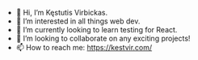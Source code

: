 - 👋 Hi, I’m Kęstutis Virbickas.
- 👀 I’m interested in all things web dev.
- 🌱 I’m currently looking to learn testing for React.
- 💞️ I’m looking to collaborate on any exciting projects!
- 📫 How to reach me: https://kestvir.com/

<!---
kestvir/kestvir is a ✨ special ✨ repository because its `README.md` (this file) appears on your GitHub profile.
You can click the Preview link to take a look at your changes.
--->
